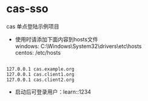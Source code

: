 # cas-sso
cas 单点登陆示例项目

* 使用时请添加下面内容到hosts文件  
windows: C:\Windows\System32\drivers\etc\hosts  
centos: /etc/hosts  
<pre><code>
127.0.0.1 cas.example.org
127.0.0.1 cas.client1.org
127.0.0.1 cas.client2.org
</code></pre>

* 启动后可登录用户：learn::1234